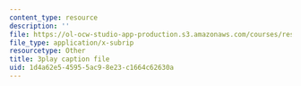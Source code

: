 ```yaml
---
content_type: resource
description: ''
file: https://ol-ocw-studio-app-production.s3.amazonaws.com/courses/res-5-0001-digital-lab-techniques-manual-spring-2007/1d4a62e545955ac98e23c1664c62630a_DmvaOb1xb1o.vtt
file_type: application/x-subrip
resourcetype: Other
title: 3play caption file
uid: 1d4a62e5-4595-5ac9-8e23-c1664c62630a
---
```

